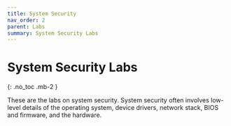 ```yaml
---
title: System Security
nav_order: 2
parent: Labs
summary: System Security Labs
---
```


# System Security Labs
{: .no_toc .mb-2 }

These are the labs on system security. System security often involves low-level
details of the operating system, device drivers, network stack, BIOS and
firmware, and the hardware.
